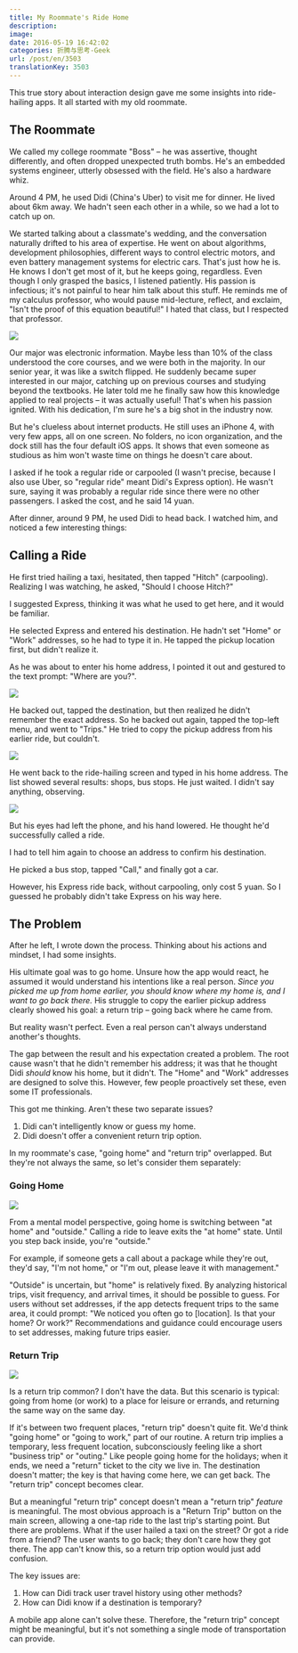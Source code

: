 ```yaml
---
title: My Roommate's Ride Home
description:
image:
date: 2016-05-19 16:42:02
categories: 折腾与思考-Geek
url: /post/en/3503
translationKey: 3503
---
```


This true story about interaction design gave me some insights into ride-hailing apps. It all started with my old roommate.

## The Roommate

We called my college roommate "Boss" – he was assertive, thought differently, and often dropped unexpected truth bombs. He's an embedded systems engineer, utterly obsessed with the field. He's also a hardware whiz.

Around 4 PM, he used Didi (China's Uber) to visit me for dinner. He lived about 6km away. We hadn't seen each other in a while, so we had a lot to catch up on.

We started talking about a classmate's wedding, and the conversation naturally drifted to his area of expertise. He went on about algorithms, development philosophies, different ways to control electric motors, and even battery management systems for electric cars. That's just how he is. He knows I don't get most of it, but he keeps going, regardless. Even though I only grasped the basics, I listened patiently. His passion is infectious; it's not painful to hear him talk about this stuff. He reminds me of my calculus professor, who would pause mid-lecture, reflect, and exclaim, "Isn't the proof of this equation beautiful!" I hated that class, but I respected that professor.

![](https://cdn.victor42.work/posts/2016-05/05-19/wKhTg1Z463wEAAAAAAAAAAAAAAA057.jpg)

Our major was electronic information. Maybe less than 10% of the class understood the core courses, and we were both in the majority. In our senior year, it was like a switch flipped. He suddenly became super interested in our major, catching up on previous courses and studying beyond the textbooks. He later told me he finally saw how this knowledge applied to real projects – it was actually useful! That's when his passion ignited. With his dedication, I'm sure he's a big shot in the industry now.

But he's clueless about internet products. He still uses an iPhone 4, with very few apps, all on one screen. No folders, no icon organization, and the dock still has the four default iOS apps. It shows that even someone as studious as him won't waste time on things he doesn't care about.

I asked if he took a regular ride or carpooled (I wasn't precise, because I also use Uber, so "regular ride" meant Didi's Express option). He wasn't sure, saying it was probably a regular ride since there were no other passengers. I asked the cost, and he said 14 yuan.

After dinner, around 9 PM, he used Didi to head back. I watched him, and noticed a few interesting things:

## Calling a Ride

He first tried hailing a taxi, hesitated, then tapped "Hitch" (carpooling). Realizing I was watching, he asked, "Should I choose Hitch?"

I suggested Express, thinking it was what he used to get here, and it would be familiar.

He selected Express and entered his destination. He hadn't set "Home" or "Work" addresses, so he had to type it in. He tapped the pickup location first, but didn't realize it.

As he was about to enter his home address, I pointed it out and gestured to the text prompt: "Where are you?".

![](https://cdn.victor42.work/posts/2016-05/05-19/1.png)

He backed out, tapped the destination, but then realized he didn't remember the exact address. So he backed out again, tapped the top-left menu, and went to "Trips." He tried to copy the pickup address from his earlier ride, but couldn't.

![](https://cdn.victor42.work/posts/2016-05/05-19/2.png)

He went back to the ride-hailing screen and typed in his home address. The list showed several results: shops, bus stops. He just waited. I didn't say anything, observing.

![](https://cdn.victor42.work/posts/2016-05/05-19/3.png)

But his eyes had left the phone, and his hand lowered. He thought he'd successfully called a ride.

I had to tell him again to choose an address to confirm his destination.

He picked a bus stop, tapped "Call," and finally got a car.

However, his Express ride back, without carpooling, only cost 5 yuan. So I guessed he probably didn't take Express on his way here.

## The Problem

After he left, I wrote down the process. Thinking about his actions and mindset, I had some insights.

His ultimate goal was to go home. Unsure how the app would react, he assumed it would understand his intentions like a real person. *Since you picked me up from home earlier, you should know where my home is, and I want to go back there.* His struggle to copy the earlier pickup address clearly showed his goal: a return trip – going back where he came from.

But reality wasn't perfect. Even a real person can't always understand another's thoughts.

The gap between the result and his expectation created a problem. The root cause wasn't that he didn't remember his address; it was that he thought Didi *should* know his home, but it didn't. The "Home" and "Work" addresses are designed to solve this. However, few people proactively set these, even some IT professionals.

This got me thinking. Aren't these two separate issues?

1.  Didi can't intelligently know or guess my home.
2.  Didi doesn't offer a convenient return trip option.

In my roommate's case, "going home" and "return trip" overlapped. But they're not always the same, so let's consider them separately:

### Going Home

![](https://cdn.victor42.work/posts/2016-05/05-19/Cg-4rFSvUm-IWh5qAAKsbb2-_AEAAA28gAjeGwAAqyF506.jpg)

From a mental model perspective, going home is switching between "at home" and "outside." Calling a ride to leave exits the "at home" state. Until you step back inside, you're "outside."

For example, if someone gets a call about a package while they're out, they'd say, "I'm not home," or "I'm out, please leave it with management."

"Outside" is uncertain, but "home" is relatively fixed. By analyzing historical trips, visit frequency, and arrival times, it should be possible to guess. For users without set addresses, if the app detects frequent trips to the same area, it could prompt: "We noticed you often go to [location]. Is that your home? Or work?" Recommendations and guidance could encourage users to set addresses, making future trips easier.

### Return Trip

![](https://cdn.victor42.work/posts/2016-05/05-19/donne-che-chiamano-un-taxi1.jpg)

Is a return trip common? I don't have the data. But this scenario is typical: going from home (or work) to a place for leisure or errands, and returning the same way on the same day.

If it's between two frequent places, "return trip" doesn't quite fit. We'd think "going home" or "going to work," part of our routine. A return trip implies a temporary, less frequent location, subconsciously feeling like a short "business trip" or "outing." Like people going home for the holidays; when it ends, we need a "return" ticket to the city we live in. The destination doesn't matter; the key is that having come here, we can get back. The "return trip" concept becomes clear.

But a meaningful "return trip" concept doesn't mean a "return trip" *feature* is meaningful. The most obvious approach is a "Return Trip" button on the main screen, allowing a one-tap ride to the last trip's starting point. But there are problems. What if the user hailed a taxi on the street? Or got a ride from a friend? The user wants to go back; they don't care how they got there. The app can't know this, so a return trip option would just add confusion.

The key issues are:

1.  How can Didi track user travel history using other methods?
2.  How can Didi know if a destination is temporary?

A mobile app alone can't solve these. Therefore, the "return trip" concept might be meaningful, but it's not something a single mode of transportation can provide.